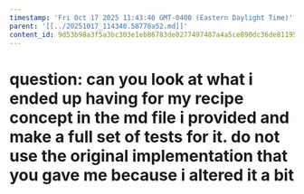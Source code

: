 ```yaml
---
timestamp: 'Fri Oct 17 2025 11:43:40 GMT-0400 (Eastern Daylight Time)'
parent: '[[../20251017_114340.58778a52.md]]'
content_id: 9d53b98a3f5a3bc303e1eb86783de0277497487a4a5ce890dc36de811951202a
---
```


# question: can you look at what i ended up having for my recipe concept in the md file i provided and make a full set of tests for it. do not use the original implementation that you gave me because i altered it a bit
